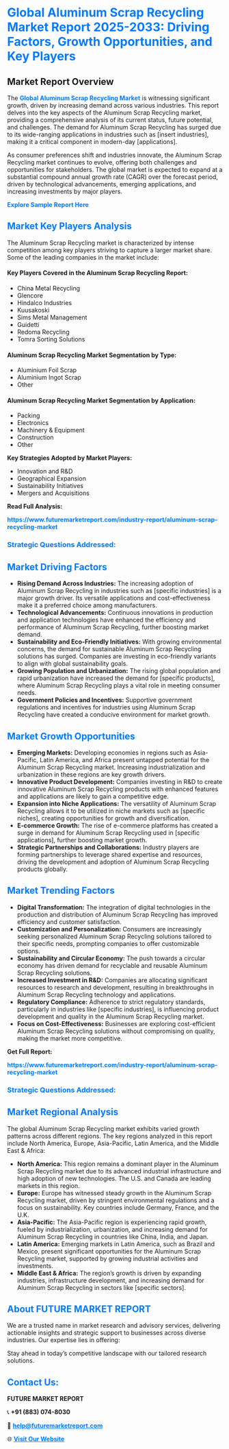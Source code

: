 <h1 style="color: #007BFF;">Global Aluminum Scrap Recycling Market Report 2025-2033: Driving Factors, Growth Opportunities, and Key Players</h1>

<section id="overview">
<h2>Market Report Overview</h2>
<p>The <a href="https://www.futuremarketreport.com/industry-report/aluminum-scrap-recycling-market" style="color: #007BFF; text-decoration: none;"><strong>Global Aluminum Scrap Recycling Market</strong></a> is witnessing significant growth, driven by increasing demand across various industries. This report delves into the key aspects of the Aluminum Scrap Recycling market, providing a comprehensive analysis of its current status, future potential, and challenges. The demand for Aluminum Scrap Recycling has surged due to its wide-ranging applications in industries such as [insert industries], making it a critical component in modern-day [applications].</p>
<p>As consumer preferences shift and industries innovate, the Aluminum Scrap Recycling market continues to evolve, offering both challenges and opportunities for stakeholders. The global market is expected to expand at a substantial compound annual growth rate (CAGR) over the forecast period, driven by technological advancements, emerging applications, and increasing investments by major players.</p>
</section>

<section id="overview">
<p><a href="https://www.futuremarketreport.com/request-sample/reportId=102407" style="color: #007BFF; text-decoration: none;"><strong>Explore Sample Report Here</strong></a></p>
</section>

<section id="key-players">
<h2 style="color: #007BFF;">Market Key Players Analysis</h2>
<p>The Aluminum Scrap Recycling market is characterized by intense competition among key players striving to capture a larger market share. Some of the leading companies in the market include:</p>
<h4>Key Players Covered in the Aluminum Scrap Recycling Report:</h4>
<ul><li>China Metal Recycling</li><li>Glencore</li><li>Hindalco Industries</li><li>Kuusakoski</li><li>Sims Metal Management</li><li>Guidetti</li><li>Redoma Recycling</li><li>Tomra Sorting Solutions</li></ul>
<h4>Aluminum Scrap Recycling Market Segmentation by Type:</h4>
<ul><li>Aluminium Foil Scrap</li><li>Aluminium Ingot Scrap</li><li>Other</li></ul>

<h4>Aluminum Scrap Recycling Market Segmentation by Application:</h4>
<ul><li>Packing</li><li>Electronics</li><li>Machinery &amp; Equipment</li><li>Construction</li><li>Other</li></ul>
<p><strong>Key Strategies Adopted by Market Players:</strong></p>
<ul>
<li>Innovation and R&D</li>
<li>Geographical Expansion</li>
<li>Sustainability Initiatives</li>
<li>Mergers and Acquisitions</li>
</ul>
</section>

<section>
<p><strong>Read Full Analysis: </strong></p><a href="https://www.futuremarketreport.com/industry-report/aluminum-scrap-recycling-market" style="color: #007BFF; text-decoration: none;"><strong>https://www.futuremarketreport.com/industry-report/aluminum-scrap-recycling-market</strong></a>
<h3 style="color: #007BFF;">Strategic Questions Addressed:</h3>
</section>

<section id="driving-factors">
<h2 style="color: #007BFF;">Market Driving Factors</h2>
<ul>
<li><strong>Rising Demand Across Industries:</strong> The increasing adoption of Aluminum Scrap Recycling in industries such as [specific industries] is a major growth driver. Its versatile applications and cost-effectiveness make it a preferred choice among manufacturers.</li>
<li><strong>Technological Advancements:</strong> Continuous innovations in production and application technologies have enhanced the efficiency and performance of Aluminum Scrap Recycling, further boosting market demand.</li>
<li><strong>Sustainability and Eco-Friendly Initiatives:</strong> With growing environmental concerns, the demand for sustainable Aluminum Scrap Recycling solutions has surged. Companies are investing in eco-friendly variants to align with global sustainability goals.</li>
<li><strong>Growing Population and Urbanization:</strong> The rising global population and rapid urbanization have increased the demand for [specific products], where Aluminum Scrap Recycling plays a vital role in meeting consumer needs.</li>
<li><strong>Government Policies and Incentives:</strong> Supportive government regulations and incentives for industries using Aluminum Scrap Recycling have created a conducive environment for market growth.</li>
</ul>
</section>

<section id="growth-opportunities">
<h2 style="color: #007BFF;">Market Growth Opportunities</h2>
<ul>
<li><strong>Emerging Markets:</strong> Developing economies in regions such as Asia-Pacific, Latin America, and Africa present untapped potential for the Aluminum Scrap Recycling market. Increasing industrialization and urbanization in these regions are key growth drivers.</li>
<li><strong>Innovative Product Development:</strong> Companies investing in R&D to create innovative Aluminum Scrap Recycling products with enhanced features and applications are likely to gain a competitive edge.</li>
<li><strong>Expansion into Niche Applications:</strong> The versatility of Aluminum Scrap Recycling allows it to be utilized in niche markets such as [specific niches], creating opportunities for growth and diversification.</li>
<li><strong>E-commerce Growth:</strong> The rise of e-commerce platforms has created a surge in demand for Aluminum Scrap Recycling used in [specific applications], further boosting market growth.</li>
<li><strong>Strategic Partnerships and Collaborations:</strong> Industry players are forming partnerships to leverage shared expertise and resources, driving the development and adoption of Aluminum Scrap Recycling products globally.</li>
</ul>
</section>

<section id="trending-factors">
<h2 style="color: #007BFF;">Market Trending Factors</h2>
<ul>
<li><strong>Digital Transformation:</strong> The integration of digital technologies in the production and distribution of Aluminum Scrap Recycling has improved efficiency and customer satisfaction.</li>
<li><strong>Customization and Personalization:</strong> Consumers are increasingly seeking personalized Aluminum Scrap Recycling solutions tailored to their specific needs, prompting companies to offer customizable options.</li>
<li><strong>Sustainability and Circular Economy:</strong> The push towards a circular economy has driven demand for recyclable and reusable Aluminum Scrap Recycling solutions.</li>
<li><strong>Increased Investment in R&D:</strong> Companies are allocating significant resources to research and development, resulting in breakthroughs in Aluminum Scrap Recycling technology and applications.</li>
<li><strong>Regulatory Compliance:</strong> Adherence to strict regulatory standards, particularly in industries like [specific industries], is influencing product development and quality in the Aluminum Scrap Recycling market.</li>
<li><strong>Focus on Cost-Effectiveness:</strong> Businesses are exploring cost-efficient Aluminum Scrap Recycling solutions without compromising on quality, making the market more competitive.</li>
</ul>
</section>

<section>
<p><strong>Get Full Report: </strong></p><a href="https://www.futuremarketreport.com/industry-report/aluminum-scrap-recycling-market" style="color: #007BFF; text-decoration: none;"><strong>https://www.futuremarketreport.com/industry-report/aluminum-scrap-recycling-market</strong></a>
<h3 style="color: #007BFF;">Strategic Questions Addressed:</h3>
</section>


<section id="regional-analysis">
<h2 style="color: #007BFF;">Market Regional Analysis</h2>
<p>The global Aluminum Scrap Recycling market exhibits varied growth patterns across different regions. The key regions analyzed in this report include North America, Europe, Asia-Pacific, Latin America, and the Middle East & Africa:</p>
<ul>
<li><strong>North America:</strong> This region remains a dominant player in the Aluminum Scrap Recycling market due to its advanced industrial infrastructure and high adoption of new technologies. The U.S. and Canada are leading markets in this region.</li>
<li><strong>Europe:</strong> Europe has witnessed steady growth in the Aluminum Scrap Recycling market, driven by stringent environmental regulations and a focus on sustainability. Key countries include Germany, France, and the U.K.</li>
<li><strong>Asia-Pacific:</strong> The Asia-Pacific region is experiencing rapid growth, fueled by industrialization, urbanization, and increasing demand for Aluminum Scrap Recycling in countries like China, India, and Japan.</li>
<li><strong>Latin America:</strong> Emerging markets in Latin America, such as Brazil and Mexico, present significant opportunities for the Aluminum Scrap Recycling market, supported by growing industrial activities and investments.</li>
<li><strong>Middle East & Africa:</strong> The region’s growth is driven by expanding industries, infrastructure development, and increasing demand for Aluminum Scrap Recycling in sectors like [specific sectors].</li>
</ul>
</section>

<footer>
<h2 style="color: #007BFF;">About FUTURE MARKET REPORT</h2>
<p>We are a trusted name in market research and advisory services, delivering actionable insights and strategic support to businesses across diverse industries. Our expertise lies in offering:</p>

<p>Stay ahead in today’s competitive landscape with our tailored research solutions.</p>

<h2 style="color: #007BFF;">Contact Us:</h2>
<p><strong>FUTURE MARKET REPORT</strong></p>
<p>📞 <strong>+91 (883) 074-8030</strong></p>
<p>📧 <strong><a href="mailto:help@futuremarketreport.com" style="color: #007BFF;">help@futuremarketreport.com</a></strong></p>
<p>🌐 <strong><a href="https://www.futuremarketreport.com/" style="color: #007BFF;">Visit Our Website</a></strong></p>
</footer>